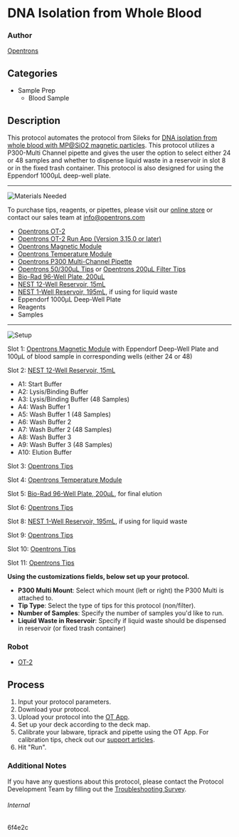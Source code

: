 # DNA Isolation from Whole Blood

### Author
[Opentrons](https://opentrons.com/)

## Categories
* Sample Prep
	* Blood Sample


## Description
This protocol automates the protocol from Sileks for [DNA isolation from whole blood with MP@SiO2 magnetic particles](https://www.sileks.com/eu/librarian/librarian_ajax.php?ajaxaction=GetObjectByVName&VName=Manual_DNA_from_Blood_en_20141007.pdf). This protocol utilizes a P300-Multi Channel pipette and gives the user the option to select either 24 or 48 samples and whether to dispense liquid waste in a reservoir in slot 8 or in the fixed trash container. This protocol is also designed for using the Eppendorf 1000µL deep-well plate.


---
![Materials Needed](https://s3.amazonaws.com/opentrons-protocol-library-website/custom-README-images/001-General+Headings/materials.png)

To purchase tips, reagents, or pipettes, please visit our [online store](https://shop.opentrons.com/) or contact our sales team at [info@opentrons.com](mailto:info@opentrons.com)

* [Opentrons OT-2](https://shop.opentrons.com/collections/ot-2-robot/products/ot-2)
* [Opentrons OT-2 Run App (Version 3.15.0 or later)](https://opentrons.com/ot-app/)
* [Opentrons Magnetic Module](https://shop.opentrons.com/collections/hardware-modules/products/magdeck)
* [Opentrons Temperature Module](https://shop.opentrons.com/collections/hardware-modules/products/tempdeck)
* [Opentrons P300 Multi-Channel Pipette](https://shop.opentrons.com/collections/ot-2-pipettes)
* [Opentrons 50/300µL Tips](https://shop.opentrons.com/collections/opentrons-tips/products/opentrons-300ul-tips) or [Opentrons 200µL Filter Tips](https://shop.opentrons.com/collections/opentrons-tips/products/opentrons-200ul-filter-tips)
* [Bio-Rad 96-Well Plate, 200µL](https://labware.opentrons.com/biorad_96_wellplate_200ul_pcr)
* [NEST 12-Well Reservoir, 15mL](https://labware.opentrons.com/nest_12_reservoir_15ml?category=reservoir)
* [NEST 1-Well Reservoir, 195mL](https://labware.opentrons.com/nest_1_reservoir_195ml?category=reservoir), if using for liquid waste
* Eppendorf 1000µL Deep-Well Plate
* Reagents
* Samples


---
![Setup](https://s3.amazonaws.com/opentrons-protocol-library-website/custom-README-images/001-General+Headings/Setup.png)

Slot 1: [Opentrons Magnetic Module](https://shop.opentrons.com/collections/hardware-modules/products/magdeck) with Eppendorf Deep-Well Plate and 100µL of blood sample in corresponding wells (either 24 or 48)

Slot 2: [NEST 12-Well Reservoir, 15mL](https://labware.opentrons.com/nest_12_reservoir_15ml?category=reservoir)
* A1: Start Buffer
* A2: Lysis/Binding Buffer
* A3: Lysis/Binding Buffer (48 Samples)
* A4: Wash Buffer 1
* A5: Wash Buffer 1 (48 Samples)
* A6: Wash Buffer 2
* A7: Wash Buffer 2 (48 Samples)
* A8: Wash Buffer 3
* A9: Wash Buffer 3 (48 Samples)
* A10: Elution Buffer

Slot 3: [Opentrons Tips](https://shop.opentrons.com/collections/opentrons-tips/products/opentrons-300ul-tips)

Slot 4: [Opentrons Temperature Module](https://shop.opentrons.com/collections/hardware-modules/products/tempdeck)

Slot 5: [Bio-Rad 96-Well Plate, 200µL](https://labware.opentrons.com/biorad_96_wellplate_200ul_pcr), for final elution

Slot 6: [Opentrons Tips](https://shop.opentrons.com/collections/opentrons-tips/products/opentrons-300ul-tips)

Slot 8: [NEST 1-Well Reservoir, 195mL](https://labware.opentrons.com/nest_1_reservoir_195ml?category=reservoir), if using for liquid waste

Slot 9: [Opentrons Tips](https://shop.opentrons.com/collections/opentrons-tips/products/opentrons-300ul-tips)

Slot 10: [Opentrons Tips](https://shop.opentrons.com/collections/opentrons-tips/products/opentrons-300ul-tips)

Slot 11: [Opentrons Tips](https://shop.opentrons.com/collections/opentrons-tips/products/opentrons-300ul-tips)


**Using the customizations fields, below set up your protocol.**
* **P300 Multi Mount**: Select which mount (left or right) the P300 Multi is attached to.
* **Tip Type**: Select the type of tips for this protocol (non/filter).
* **Number of Samples**: Specify the number of samples you'd like to run.
* **Liquid Waste in Reservoir**: Specify if liquid waste should be dispensed in reservoir (or fixed trash container)


### Robot
* [OT-2](https://opentrons.com/ot-2)

## Process

1. Input your protocol parameters.
2. Download your protocol.
3. Upload your protocol into the [OT App](https://opentrons.com/ot-app).
4. Set up your deck according to the deck map.
5. Calibrate your labware, tiprack and pipette using the OT App. For calibration tips, check out our [support articles](https://support.opentrons.com/en/collections/1559720-guide-for-getting-started-with-the-ot-2).
6. Hit "Run".

### Additional Notes
If you have any questions about this protocol, please contact the Protocol Development Team by filling out the [Troubleshooting Survey](https://protocol-troubleshooting.paperform.co/).

###### Internal
6f4e2c
